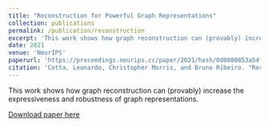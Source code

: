 ```yaml
---
title: "Reconstruction for Powerful Graph Representations"
collection: publications
permalink: /publication/reconstruction
excerpt: 'This work shows how graph reconstruction can (provably) increase the expressiveness and robustness of graph representations.'
date: 2021
venue: 'NeurIPS'
paperurl: 'https://proceedings.neurips.cc/paper/2021/hash/0d8080853a54f8985276b0130266a657-Abstract.html'
citation: 'Cotta, Leonardo, Christopher Morris, and Bruno Ribeiro. "Reconstruction for powerful graph representations." Advances in Neural Information Processing Systems 34 (2021): 1713-1726.''
---
```

This work shows how graph reconstruction can (provably) increase the expressiveness and robustness of graph representations.

[Download paper here](https://proceedings.neurips.cc/paper/2021/hash/0d8080853a54f8985276b0130266a657-Abstract.html)

